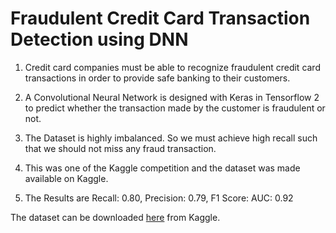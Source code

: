 # Fraudulent Credit Card Transaction Detection using DNN


1. Credit card companies must be able to recognize fraudulent credit card transactions in order to provide safe banking to their customers.

2. A Convolutional Neural Network is designed with Keras in Tensorflow 2 to predict whether the transaction made by the customer is fraudulent or not.

3. The Dataset is highly imbalanced. So we must achieve high recall such that we should not miss any fraud transaction. 

4. This was one of the Kaggle competition and the dataset was made available on Kaggle.

5. The Results are Recall: 0.80, Precision: 0.79, F1 Score:  AUC: 0.92




The dataset can be downloaded [here](https://www.kaggle.com/mlg-ulb/creditcardfraud) from Kaggle.
